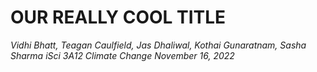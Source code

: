 # OUR REALLY COOL TITLE 
*Vidhi Bhatt, Teagan Caulfield, Jas Dhaliwal, Kothai Gunaratnam, Sasha Sharma*
*iSci 3A12 Climate Change*
*November 16, 2022*
